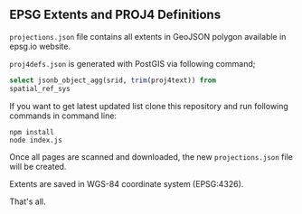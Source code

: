 ## EPSG Extents and PROJ4 Definitions

`projections.json` file contains all extents in GeoJSON polygon available in epsg.io website. 

`proj4defs.json` is generated with PostGIS via following command; 

```sql
select jsonb_object_agg(srid, trim(proj4text)) from
spatial_ref_sys
```

If you want to get latest updated list clone this repository and run following commands in command line:

```
npm install
node index.js
```

Once all pages are scanned and downloaded, the new `projections.json` file will be created.

Extents are saved in WGS-84 coordinate system (EPSG:4326). 

That's all.